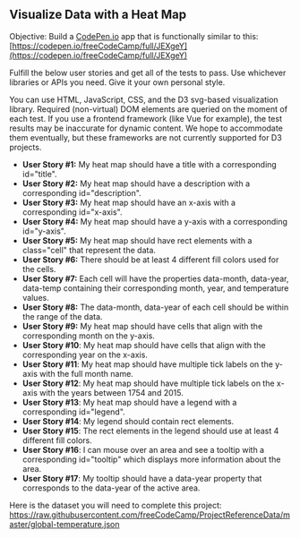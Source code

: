 ## Visualize Data with a Heat Map

Objective: Build a [CodePen.io](https://codepen.io/) app that is functionally similar to this:
[https://codepen.io/freeCodeCamp/full/JEXgeY](https://codepen.io/freeCodeCamp/full/JEXgeY)

Fulfill the below user stories and get all of the tests to pass. Use whichever libraries or APIs you need.
Give it your own personal style.

You can use HTML, JavaScript, CSS, and the D3 svg-based visualization library. 
Required (non-virtual) DOM elements are queried on the moment of each test. 
If you use a frontend framework (like Vue for example), the test results may be inaccurate for dynamic content. 
We hope to accommodate them eventually, but these frameworks are not currently supported for D3 projects.

* **User Story #1:** My heat map should have a title with a corresponding id="title".
* **User Story #2:** My heat map should have a description with a corresponding id="description".
* **User Story #3:** My heat map should have an x-axis with a corresponding id="x-axis".
* **User Story #4:** My heat map should have a y-axis with a corresponding id="y-axis".
* **User Story #5:** My heat map should have rect elements with a class="cell" that represent the data.
* **User Story #6:** There should be at least 4 different fill colors used for the cells.
* **User Story #7:** Each cell will have the properties data-month, data-year, data-temp containing their corresponding month, year, and temperature values.
* **User Story #8:** The data-month, data-year of each cell should be within the range of the data.
* **User Story #9:** My heat map should have cells that align with the corresponding month on the y-axis.
* **User Story #10**: My heat map should have cells that align with the corresponding year on the x-axis.
* **User Story #11**: My heat map should have multiple tick labels on the y-axis with the full month name.
* **User Story #12**: My heat map should have multiple tick labels on the x-axis with the years between 1754 and 2015.
* **User Story #13**: My heat map should have a legend with a corresponding id="legend".
* **User Story #14**: My legend should contain rect elements.
* **User Story #15**: The rect elements in the legend should use at least 4 different fill colors.
* **User Story #16**: I can mouse over an area and see a tooltip with a corresponding id="tooltip" which displays more information about the area.
* **User Story #17**: My tooltip should have a data-year property that corresponds to the data-year of the active area.

Here is the dataset you will need to complete this project: https://raw.githubusercontent.com/freeCodeCamp/ProjectReferenceData/master/global-temperature.json